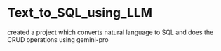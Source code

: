 # Text_to_SQL_using_LLM
created a project which converts natural language to SQL and does the CRUD operations using gemini-pro 

